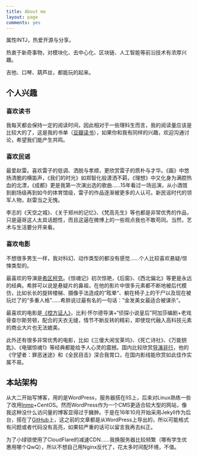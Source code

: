 ```yaml
---
title: About me
layout: page
comments: yes
---
```


属性INTJ，热爱开源与分享。

热衷于新奇事物，对模块化、去中心化、区块链、人工智能等前沿技术有浓厚兴趣。

吉他、口琴、葫芦丝，都能玩的起来。

## 个人兴趣

### 喜欢读书

我每天都会保持一定的阅读时间，因此相对于一些理科生而言，我的阅读量应该是比较大的了，这是我的书单（[豆瓣读书](https://book.douban.com/mine?status=collect)），如果你和我有同样的兴趣，欢迎沟通讨论，希望我们能产生共鸣。

### 喜欢民谣

最爱赵雷。喜欢雷子的低调、洒脱与孝顺，更欣赏雷子的质朴与才华。《画》中悠扬清脆的横笛声，《我们的时光》如郑智化般潇洒不羁，《理想》中又化身为满腔热血的北漂，《成都》更是我第一次演出选的歌曲……15年看过一场巡演，从小酒馆到剧场级再到如今的体育馆级，雷子的作品逐渐被更多的人认可。新民谣时代的领军人物，赵雷当之无愧。

李志的《天空之城》、《关于郑州的记忆》、《梵高先生》等也都是非常优秀的作品，只是逼哥这人太具话题性，而且这逼在微博上的一些观点我也不敢苟同。当然，艺术与生活要分开来看。

### 喜欢电影

不想很多男生一样，我对科幻、动作类型的都没有感觉……个人比较喜欢悬疑/惊悚类型的。

最喜欢的导演是[希区柯克](http://baike.baidu.com/view/750547.htm?fromtitle=%E5%B8%8C%E5%8C%BA%E6%9F%AF%E5%85%8B&fromid=65933&type=syn)。《惊魂记》初次惊艳，《后窗》、《西北偏北》等更是永远的经典。希胖可以说是悬疑片的鼻祖，在他的影片中很多元素都不断地被后代模仿，比如长长的旋转楼梯、摄像手法造成的”眩晕“、躺在椅子上的干尸以及现在被玩烂了的“多重人格”……希胖说过最有名的一句话：”金发美女最适合被谋杀“。

最喜欢的电影是[《控方证人》](https://movie.douban.com/subject/1296141/)，比利·怀尔德导演+“侦探小说皇后”阿加莎编剧+老戏骨查尔斯劳顿，配合的天衣无缝，情节不断反转的精彩，即使现代融入高科技元素的商业大片也无法媲美。

此外还有很多非常优秀的电影，比如《三傻大闹宝莱坞》、《死亡诗社》、《万能钥匙》、《电锯惊魂1》等经典都能给予人心灵的震撼。国内比较欣赏[导演非行](http://baike.baidu.com/view/4110042.htm)，他的《守望者：罪恶迷途》和《全民目击》深合我胃口，在国内影线能欣赏如此佳作实属不易。

## 本站架构

从大二开始写博客，用的是WordPress，服务器搭在IIS上，后来对Linux熟练一些了改用[lnmp](http://lnmp.org/)+CentOS。然而WordPress作为一个CMS更适合较大型的网站，像我这种没什么访问量的博客显得过于臃肿。于是在16年10月开始采用Jekyll作为后台，搭在了[GitHub](https://github.com/livc/livc.github.io)上，这之前的文章都是从WordPress上导出的，所以可能格式有问题或者代码没有高亮，如果较严重的话可以留言我再去纠正。

为了小绿锁使用了CloudFlare的减速CDN……我换服务器比较频繁（哪有学生优惠用哪个QwQ），所以不想自己用Nginx反代了，花太多时间配环境，不值。

